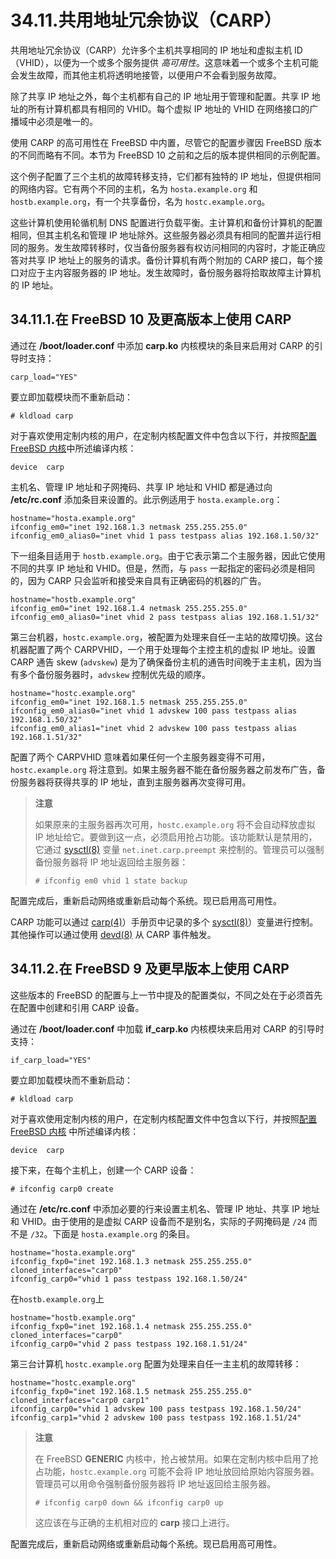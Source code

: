 # 34.11.共用地址冗余协议（CARP）

共用地址冗余协议（CARP）允许多个主机共享相同的 IP 地址和虚拟主机 ID（VHID），以便为一个或多个服务提供 _高可用性_。这意味着一个或多个主机可能会发生故障，而其他主机将透明地接管，以便用户不会看到服务故障。

除了共享 IP 地址之外，每个主机都有自己的 IP 地址用于管理和配置。共享 IP 地址的所有计算机都具有相同的 VHID。每个虚拟 IP 地址的 VHID 在网络接口的广播域中必须是唯一的。

使用 CARP 的高可用性在 FreeBSD 中内置，尽管它的配置步骤因 FreeBSD 版本的不同而略有不同。本节为 FreeBSD 10 之前和之后的版本提供相同的示例配置。

这个例子配置了三个主机的故障转移支持，它们都有独特的 IP 地址，但提供相同的网络内容。它有两个不同的主机，名为 `hosta.example.org` 和 `hostb.example.org`，有一个共享备份，名为 `hostc.example.org`。

这些计算机使用轮循机制 DNS 配置进行负载平衡。主计算机和备份计算机的配置相同，但其主机名和管理 IP 地址除外。这些服务器必须具有相同的配置并运行相同的服务。发生故障转移时，仅当备份服务器有权访问相同的内容时，才能正确应答对共享 IP 地址上的服务的请求。备份计算机有两个附加的 CARP 接口，每个接口对应于主内容服务器的 IP 地址。发生故障时，备份服务器将拾取故障主计算机的 IP 地址。

## 34.11.1.在 FreeBSD 10 及更高版本上使用 CARP

通过在 **/boot/loader.conf** 中添加 **carp.ko** 内核模块的条目来启用对 CARP 的引导时支持：

```shell-session
carp_load="YES"
```

要立即加载模块而不重新启动：

```shell-session
# kldload carp
```

对于喜欢使用定制内核的用户，在定制内核配置文件中包含以下行，并按照[配置 FreeBSD 内核](https://docs.freebsd.org/en/books/handbook/kernelconfig/index.html#kernelconfig)中所述编译内核：

```shell-session
device	carp
```

主机名、管理 IP 地址和子网掩码、共享 IP 地址和 VHID 都是通过向 **/etc/rc.conf** 添加条目来设置的。此示例适用于 `hosta.example.org`：

```shell-session
hostname="hosta.example.org"
ifconfig_em0="inet 192.168.1.3 netmask 255.255.255.0"
ifconfig_em0_alias0="inet vhid 1 pass testpass alias 192.168.1.50/32"
```

下一组条目适用于 `hostb.example.org`。由于它表示第二个主服务器，因此它使用不同的共享 IP 地址和 VHID。但是，然而，与 `pass` 一起指定的密码必须是相同的，因为 CARP 只会监听和接受来自具有正确密码的机器的广告。

```shell-session
hostname="hostb.example.org"
ifconfig_em0="inet 192.168.1.4 netmask 255.255.255.0"
ifconfig_em0_alias0="inet vhid 2 pass testpass alias 192.168.1.51/32"
```

第三台机器，`hostc.example.org`，被配置为处理来自任一主站的故障切换。这台机器配置了两个 CARPVHID，一个用于处理每个主控主机的虚拟 IP 地址。设置 CARP 通告 skew (`advskew`) 是为了确保备份主机的通告时间晚于主主机，因为当有多个备份服务器时，`advskew` 控制优先级的顺序。

```shell-session
hostname="hostc.example.org"
ifconfig_em0="inet 192.168.1.5 netmask 255.255.255.0"
ifconfig_em0_alias0="inet vhid 1 advskew 100 pass testpass alias 192.168.1.50/32"
ifconfig_em0_alias1="inet vhid 2 advskew 100 pass testpass alias 192.168.1.51/32"
```

配置了两个 CARPVHID 意味着如果任何一个主服务器变得不可用，`hostc.example.org` 将注意到。如果主服务器不能在备份服务器之前发布广告，备份服务器将获得共享的 IP 地址，直到主服务器再次变得可用。

> **注意**
>
> 如果原来的主服务器再次可用，`hostc.example.org` 将不会自动释放虚拟 IP 地址给它。要做到这一点，必须启用抢占功能。该功能默认是禁用的，它通过 [sysctl(8)](https://www.freebsd.org/cgi/man.cgi?query=sysctl&sektion=8&format=html) 变量 `net.inet.carp.preempt` 来控制的。管理员可以强制备份服务器将 IP 地址返回给主服务器：
>
> ```shell-session
> # ifconfig em0 vhid 1 state backup
> ```

配置完成后，重新启动网络或重新启动每个系统。现已启用高可用性。

CARP 功能可以通过 [carp(4)](https://www.freebsd.org/cgi/man.cgi?query=carp&sektion=4&format=html)）手册页中记录的多个 [sysctl(8)](https://www.freebsd.org/cgi/man.cgi?query=sysctl&sektion=8&format=html)）变量进行控制。其他操作可以通过使用 [devd(8)](https://www.freebsd.org/cgi/man.cgi?query=devd&sektion=8&format=html) 从 CARP 事件触发。

## 34.11.2.在 FreeBSD 9 及更早版本上使用 CARP

这些版本的 FreeBSD 的配置与上一节中提及的配置类似，不同之处在于必须首先在配置中创建和引用 CARP 设备。

通过在 **/boot/loader.conf** 中加载 **if_carp.ko** 内核模块来启用对 CARP 的引导时支持：

```shell-session
if_carp_load="YES"
```

要立即加载模块而不重新启动：

```shell-session
# kldload carp
```

对于喜欢使用定制内核的用户，在定制内核配置文件中包含以下行，并按照[配置 FreeBSD 内核](https://docs.freebsd.org/en/books/handbook/kernelconfig/index.html#kernelconfig) 中所述编译内核：

```shell-session
device	carp
```

接下来，在每个主机上，创建一个 CARP 设备：

```shell-session
# ifconfig carp0 create
```

通过在 **/etc/rc.conf** 中添加必要的行来设置主机名、管理 IP 地址、共享 IP 地址和 VHID。由于使用的是虚拟 CARP 设备而不是别名，实际的子网掩码是 `/24` 而不是 `/32`。下面是 `hosta.example.org` 的条目。

```shell-session
hostname="hosta.example.org"
ifconfig_fxp0="inet 192.168.1.3 netmask 255.255.255.0"
cloned_interfaces="carp0"
ifconfig_carp0="vhid 1 pass testpass 192.168.1.50/24"
```

在`hostb.example.org`上

```shell-session
hostname="hostb.example.org"
ifconfig_fxp0="inet 192.168.1.4 netmask 255.255.255.0"
cloned_interfaces="carp0"
ifconfig_carp0="vhid 2 pass testpass 192.168.1.51/24"
```

第三台计算机 `hostc.example.org` 配置为处理来自任一主主机的故障转移：

```shell-session
hostname="hostc.example.org"
ifconfig_fxp0="inet 192.168.1.5 netmask 255.255.255.0"
cloned_interfaces="carp0 carp1"
ifconfig_carp0="vhid 1 advskew 100 pass testpass 192.168.1.50/24"
ifconfig_carp1="vhid 2 advskew 100 pass testpass 192.168.1.51/24"
```

> **注意**
>
> 在 FreeBSD **GENERIC** 内核中，抢占被禁用。如果在定制内核中启用了抢占功能，`hostc.example.org` 可能不会将 IP 地址放回给原始内容服务器。管理员可以用命令强制备份服务器将 IP 地址返回给主服务器。
>
> ```shell-session
> # ifconfig carp0 down && ifconfig carp0 up
> ```
>
> 这应该在与正确的主机相对应的 **carp** 接口上进行。

配置完成后，重新启动网络或重新启动每个系统。现已启用高可用性。
